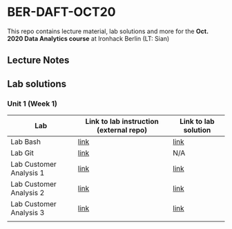 # BER-DAFT-OCT20


This repo contains lecture material, lab solutions and more for the **Oct. 2020 Data Analytics course** at Ironhack Berlin (LT: Sian)

## Lecture Notes

## Lab solutions

### Unit 1 (Week 1)

| Lab | Link to lab instruction (external repo) | Link to lab solution |
|-----|-------------------------|----------------------|
| Lab Bash | [link](https://github.com/ironhack-labs/lab-bash) | [link](https://github.com/student-IH-labs-and-stuff/BER-DAFT-OCT20-Sian/blob/main/Solutions/Labs/unit-1/1_bash/1.01_lab_bash_solution.md) |
| Lab Git | [link](https://github.com/ironhack-labs/lab-git) | N/A |
| Lab Customer Analysis 1| [link](https://github.com/ironhack-labs/lab-customer-analysis-round-1)| [link](https://github.com/student-IH-labs-and-stuff/BER-DAFT-OCT20-Sian/blob/main/Solutions/Labs/unit-1/2_pandas/1.03_lab_customer_analysis_round_1_solution.md)|
|Lab Customer Analysis 2| [link](https://github.com/ironhack-labs/lab-customer-analysis-round-2)| [link](https://github.com/student-IH-labs-and-stuff/BER-DAFT-OCT20-Sian/blob/main/Solutions/Labs/unit-1/2_pandas/1.04_lab_customer_analysis_round_2_solution.md) |
|Lab Customer Analysis 3| [link](https://github.com/ironhack-labs/lab-customer-analysis-round-3)| [link](https://github.com/student-IH-labs-and-stuff/BER-DAFT-OCT20-Sian/blob/main/labs/solutions/1.05_lab_customer_analysis_round_3_solution.md) |
||||
